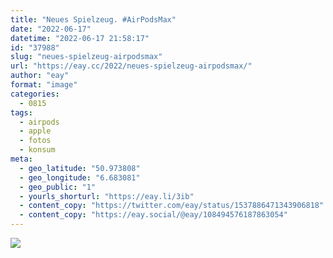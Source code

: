 ```yaml
---
title: "Neues Spielzeug. #AirPodsMax"
date: "2022-06-17"
datetime: "2022-06-17 21:58:17"
id: "37988"
slug: "neues-spielzeug-airpodsmax"
url: "https://eay.cc/2022/neues-spielzeug-airpodsmax/"
author: "eay"
format: "image"
categories:
  - 0815
tags:
  - airpods
  - apple
  - fotos
  - konsum
meta:
  - geo_latitude: "50.973808"
  - geo_longitude: "6.683081"
  - geo_public: "1"
  - yourls_shorturl: "https://eay.li/3ib"
  - content_copy: "https://twitter.com/eay/status/1537886471343906818"
  - content_copy: "https://eay.social/@eay/108494576187863054"
---
```


![](https://eay.cc/uploads/2022/airpods-max.jpg)

